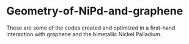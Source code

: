# Geometry-of-NiPd-and-graphene
These are some of the codes created and optimized in a first-hand interaction with graphene and the bimetallic Nickel Palladium.
